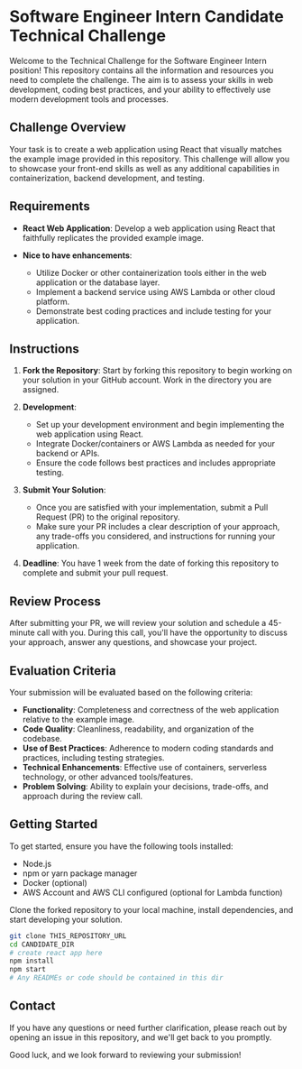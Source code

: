 # Software Engineer Intern Candidate Technical Challenge

Welcome to the Technical Challenge for the Software Engineer Intern position! This repository contains all the information and resources you need to complete the challenge. The aim is to assess your skills in web development, coding best practices, and your ability to effectively use modern development tools and processes.

## Challenge Overview

Your task is to create a web application using React that visually matches the example image provided in this repository. This challenge will allow you to showcase your front-end skills as well as any additional capabilities in containerization, backend development, and testing.

## Requirements

- **React Web Application**: Develop a web application using React that faithfully replicates the provided example image.

- **Nice to have enhancements**:
  - Utilize Docker or other containerization tools either in the web application or the database layer.
  - Implement a backend service using AWS Lambda or other cloud platform.
  - Demonstrate best coding practices and include testing for your application.

## Instructions

1. **Fork the Repository**: Start by forking this repository to begin working on your solution in your GitHub account. Work in the directory you are assigned.

2. **Development**:
   - Set up your development environment and begin implementing the web application using React.
   - Integrate Docker/containers or AWS Lambda as needed for your backend or APIs.
   - Ensure the code follows best practices and includes appropriate testing.

3. **Submit Your Solution**:
   - Once you are satisfied with your implementation, submit a Pull Request (PR) to the original repository.
   - Make sure your PR includes a clear description of your approach, any trade-offs you considered, and instructions for running your application.

4. **Deadline**: You have 1 week from the date of forking this repository to complete and submit your pull request.

## Review Process

After submitting your PR, we will review your solution and schedule a 45-minute call with you. During this call, you'll have the opportunity to discuss your approach, answer any questions, and showcase your project.

## Evaluation Criteria

Your submission will be evaluated based on the following criteria:

- **Functionality**: Completeness and correctness of the web application relative to the example image.
- **Code Quality**: Cleanliness, readability, and organization of the codebase.
- **Use of Best Practices**: Adherence to modern coding standards and practices, including testing strategies.
- **Technical Enhancements**: Effective use of containers, serverless technology, or other advanced tools/features.
- **Problem Solving**: Ability to explain your decisions, trade-offs, and approach during the review call.

## Getting Started

To get started, ensure you have the following tools installed:

- Node.js
- npm or yarn package manager
- Docker (optional)
- AWS Account and AWS CLI configured (optional for Lambda function)

Clone the forked repository to your local machine, install dependencies, and start developing your solution.

```bash
git clone THIS_REPOSITORY_URL
cd CANDIDATE_DIR
# create react app here
npm install
npm start
# Any READMEs or code should be contained in this dir
```

## Contact

If you have any questions or need further clarification, please reach out by opening an issue in this repository, and we'll get back to you promptly.

Good luck, and we look forward to reviewing your submission!
